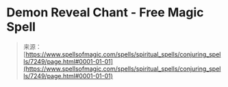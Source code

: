 <!--yml
category: 未分类
date: 2024-06-12 18:42:13
-->

# Demon Reveal Chant - Free Magic Spell

> 来源：[https://www.spellsofmagic.com/spells/spiritual_spells/conjuring_spells/7249/page.html#0001-01-01](https://www.spellsofmagic.com/spells/spiritual_spells/conjuring_spells/7249/page.html#0001-01-01)